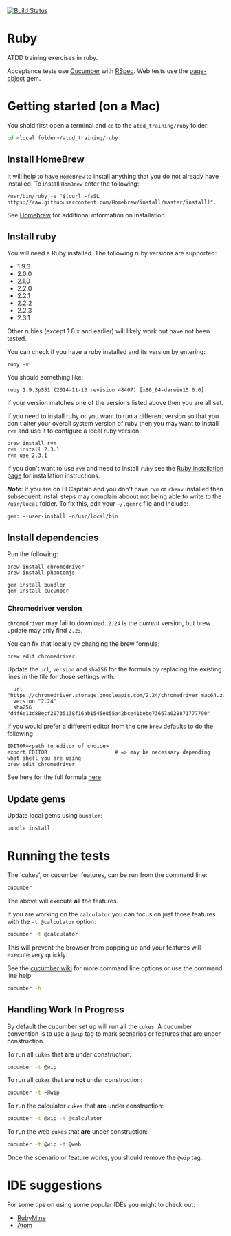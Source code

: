 ﻿[![Build Status](https://travis-ci.org/dwhelan/atdd_training.png?branch=master)](https://travis-ci.org/dwhelan/atdd_training)

# Ruby
ATDD training exercises in ruby.

Acceptance tests use [Cucumber](https://cucumber.io/) with
[RSpec](http://rspec.info/). Web tests use the [page-object](https://github.com/cheezy/page-object) gem.

# Getting started (on a Mac)
You shold first open a terminal and `cd` to the `atdd_training/ruby` folder:

```sh
cd <local folder>/atdd_training/ruby
```

## Install HomeBrew
It will help to have `HomeBrew` to install anything that you do not already have installed.
To install `HomBrew` enter the following:

```
/usr/bin/ruby -e "$(curl -fsSL https://raw.githubusercontent.com/Homebrew/install/master/install)".
```

See [Homebrew](http://brew.sh/) for additional information on installation.

## Install ruby
You will need a Ruby installed. The following ruby versions are supported:
  - 1.9.3
  - 2.0.0
  - 2.1.0
  - 2.2.0  
  - 2.2.1
  - 2.2.2
  - 2.2.3
  - 2.3.1

Other rubies (except 1.8.x and earlier) will likely work but have not been tested.

You can check if you have a ruby installed and its version by entering:

```
ruby -v
```
You should something like:
```
ruby 1.9.3p551 (2014-11-13 revision 48407) [x86_64-darwin15.6.0]
```

If your version matches one of the versions listed above then you are all set.

If you need to install ruby or you want to run a different version so that you don't
alter your overall system version of ruby then you may want to install `rvm` and use it to configure a local
ruby version:

```
brew install rvm
rvm install 2.3.1
rvm use 2.3.1
```

If you don't want to use `rvm` and need to install `ruby` see the [Ruby installation page](https://www.ruby-lang.org/en/documentation/installation/)
for installation instructions.

***Note***: If you are on El Capitain and you don't have `rvm` or `rbenv` installed
then subsequent install steps may complain aboout not being able to write to the `/usr/local` folder.
To fix this, edit your `~/.gemrc` file and include:

```
gem: --user-install -n/usr/local/bin
```
## Install dependencies

Run the following:

```
brew install chromedriver 
brew install phantomjs

gem install bundler
gem install cucumber
```

### Chromedriver version
`chromedriver` may fail to download.
`2.24` is the *current* version, but brew update may only find `2.23`.

You can fix that locally by changing the brew formula:
```
brew edit chromedriver
```
Update the `url`, `version` and `sha256` for the formula
by replacing the existing lines in the file for those settings with:
  
```
  url "https://chromedriver.storage.googleapis.com/2.24/chromedriver_mac64.zip"
  version "2.24"
  sha256 "d4f6e13d88ecf20735138f16ab1545e855a42bce41bebe73667a028871777790"
```
If you would prefer a different editor from the one `brew` defaults to
do the following
```
EDITOR=<path to editor of choice>
export EDITOR                      # => may be necessary depending what shell you are using
brew edit chromedriver
```

See here for the full formula
[here](https://github.com/Homebrew/homebrew-core/blob/303660134f72cffaef94f87abfb6bfeedccc0e1c/Formula/chromedriver.rb)  

## Update gems
Update local gems using `bundler`:

```sh
bundle install
```

# Running the tests
The 'cukes', or cucumber features, can be run from the command line:

```sh
cucumber
```
The above will execute **all** the features.

If you are working on the `calculator` you can focus on
just those features with the `-t @calculator` option:

```sh
cucumber -t @calculator
```

This will prevent the browser from popping up and your features will
execute very quickly.

See the [cucumber wiki](https://github.com/cucumber/cucumber/wiki/Running-Features)
for more command line options or use the command line help:

```sh
cucumber -h
```
## Handling Work In Progress
By default the cucumber set up will run all the `cukes`.
A cucumber convention is to use a `@wip` tag to mark scenarios or features that are under construction.

To run all `cukes` that **are** under construction:
```sh
cucumber -t @wip
```

To run all `cukes` that **are not** under construction:
```sh
cucumber -t ~@wip
```

To run the calculator `cukes` that **are** under construction:
```sh
cucumber -t @wip -t @calculator
```

To run the web `cukes` that **are** under construction:
```sh
cucumber -t @wip -t @web
```

Once the scenario or feature works, you should remove the `@wip` tag.

# IDE suggestions
For some tips on using some popular IDEs you might to check out:
* [RubyMine](RubyMine.md)
* [Atom](Atom.md)
